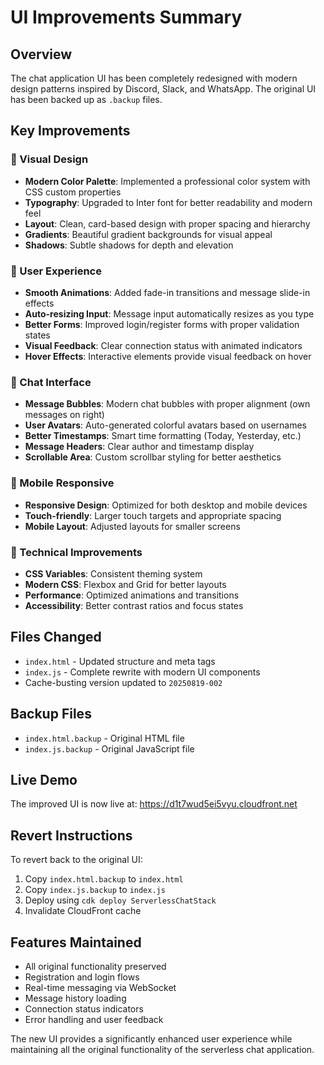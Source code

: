 # UI Improvements Summary

## Overview
The chat application UI has been completely redesigned with modern design patterns inspired by Discord, Slack, and WhatsApp. The original UI has been backed up as `.backup` files.

## Key Improvements

### 🎨 Visual Design
- **Modern Color Palette**: Implemented a professional color system with CSS custom properties
- **Typography**: Upgraded to Inter font for better readability and modern feel
- **Layout**: Clean, card-based design with proper spacing and hierarchy
- **Gradients**: Beautiful gradient backgrounds for visual appeal
- **Shadows**: Subtle shadows for depth and elevation

### 🚀 User Experience
- **Smooth Animations**: Added fade-in transitions and message slide-in effects
- **Auto-resizing Input**: Message input automatically resizes as you type
- **Better Forms**: Improved login/register forms with proper validation states
- **Visual Feedback**: Clear connection status with animated indicators
- **Hover Effects**: Interactive elements provide visual feedback on hover

### 💬 Chat Interface
- **Message Bubbles**: Modern chat bubbles with proper alignment (own messages on right)
- **User Avatars**: Auto-generated colorful avatars based on usernames
- **Better Timestamps**: Smart time formatting (Today, Yesterday, etc.)
- **Message Headers**: Clear author and timestamp display
- **Scrollable Area**: Custom scrollbar styling for better aesthetics

### 📱 Mobile Responsive
- **Responsive Design**: Optimized for both desktop and mobile devices
- **Touch-friendly**: Larger touch targets and appropriate spacing
- **Mobile Layout**: Adjusted layouts for smaller screens

### 🎯 Technical Improvements
- **CSS Variables**: Consistent theming system
- **Modern CSS**: Flexbox and Grid for better layouts
- **Performance**: Optimized animations and transitions
- **Accessibility**: Better contrast ratios and focus states

## Files Changed
- `index.html` - Updated structure and meta tags
- `index.js` - Complete rewrite with modern UI components
- Cache-busting version updated to `20250819-002`

## Backup Files
- `index.html.backup` - Original HTML file
- `index.js.backup` - Original JavaScript file

## Live Demo
The improved UI is now live at: https://d1t7wud5ei5vyu.cloudfront.net

## Revert Instructions
To revert back to the original UI:
1. Copy `index.html.backup` to `index.html`
2. Copy `index.js.backup` to `index.js`
3. Deploy using `cdk deploy ServerlessChatStack`
4. Invalidate CloudFront cache

## Features Maintained
- All original functionality preserved
- Registration and login flows
- Real-time messaging via WebSocket
- Message history loading
- Connection status indicators
- Error handling and user feedback

The new UI provides a significantly enhanced user experience while maintaining all the original functionality of the serverless chat application.
